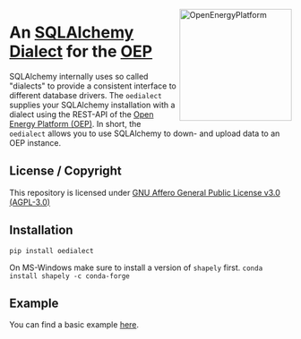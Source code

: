 ﻿<a href="http://oep.iks.cs.ovgu.de/"><img align="right" width="200" height="200" src="https://avatars2.githubusercontent.com/u/37101913?s=400&u=9b593cfdb6048a05ea6e72d333169a65e7c922be&v=4" alt="OpenEnergyPlatform"></a>

# An [SQLAlchemy][0] [Dialect][1] for the [OEP][2]

SQLAlchemy internally uses so called "dialects" to provide a consistent
interface to different database drivers. The `oedialect` supplies your
SQLAlchemy installation with a dialect using the REST-API of the [Open
Energy Platform (OEP)][2]. In short, the `oedialect` allows you to use
SQLAlchemy to down- and upload data to an OEP instance.

[0]: https://www.sqlalchemy.org/
[1]: https://docs.sqlalchemy.org/en/13/dialects/
[2]: https://github.com/OpenEnergyPlatform/oeplatform

## License / Copyright

This repository is licensed under [GNU Affero General Public License v3.0 (AGPL-3.0)](https://www.gnu.org/licenses/agpl-3.0.en.html)

## Installation

`pip install oedialect`

On MS-Windows make sure to install a version of `shapely` first.
`conda install shapely -c conda-forge`

## Example

You can find a basic example [here](doc/example/oedialect_basic_example.ipynb).
